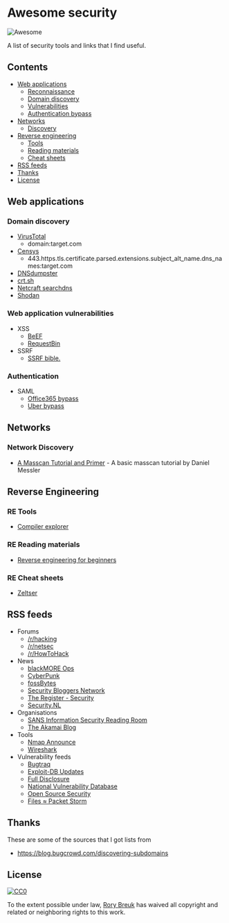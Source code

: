 # Awesome security
![Awesome](https://cdn.rawgit.com/sindresorhus/awesome/d7305f38d29fed78fa85652e3a63e154dd8e8829/media/badge.svg)

A list of security tools and links that I find useful.

## Contents
- [Web applications](#web-applications)
  - [Reconnaissance](#reconnaissance)
  - [Domain discovery](#domain-discovery)
  - [Vulnerabilities](#web-application-vulnerabilities)
  - [Authentication bypass](#authentication-bypass)
- [Networks](#networks)
  - [Discovery](#network-discovery)
- [Reverse engineering](#reverse-engineering)
  - [Tools](#re-tools)
  - [Reading materials](#re-reading-materials)
  - [Cheat sheets](#re-cheat-sheets)
- [RSS feeds](#rss-feeds)
- [Thanks](#thanks)
- [License](#license)

## Web applications

### Domain discovery
- [VirusTotal](https://virustotal.com)
    + domain:target.com
- [Censys](https://censys.io)
    + 443.https.tls.certificate.parsed.extensions.subject_alt_name.dns_names:target.com
- [DNSdumpster](https://dnsdumpster.com)
- [crt.sh](https://crt.sh)
- [Netcraft searchdns](https://searchdns.netcraft.com)
- [Shodan](https://www.shodan.io)


### Web application vulnerabilities
- XSS
  - [BeEF](https://github.com/beefproject/beef)
  - [RequestBin](https://requestb.in/)
- SSRF
  - [SSRF bible.](https://docs.google.com/document/d/1v1TkWZtrhzRLy0bYXBcdLUedXGb9njTNIJXa3u9akHM/edit)

### Authentication
- SAML
  - [Office365 bypass](http://www.economyofmechanism.com/office365-authbypass.html#office365-authbypass)
  - [Uber bypass](http://blog.mish.re/index.php/2017/09/06/uber-bug-bounty-gaining-access-to-an-internal-chat-system/)

## Networks
### Network Discovery 
- [A Masscan Tutorial and Primer](https://danielmiessler.com/study/masscan/) - A basic masscan tutorial by Daniel Messler

## Reverse Engineering
### RE Tools
- [Compiler explorer](https://gcc.godbolt.org/)

### RE Reading materials
- [Reverse engineering for beginners](https://beginners.re/RE4B-EN.pdf)

### RE Cheat sheets 
- [Zeltser](https://zeltser.com/reverse-engineering-malicious-code-tips/)

## RSS feeds
- Forums
  - [/r/hacking](https://www.reddit.com/r/hacking/.rss)
  - [/r/netsec](https://www.reddit.com/r/netsec/.rss)
  - [/r/HowToHack](https://www.reddit.com/r/HowToHack/.rss)
- News
  - [blackMORE Ops](https://www.blackmoreops.com/feed)
  - [CyberPunk](http://feeds.feedburner.com/n0where)
  - [fossBytes](http://feeds.feedburner.com/Fossbytes)
  - [Security Bloggers Network](http://securitybloggersnetwork.com/feed)
  - [The Register - Security](http://www.theregister.co.uk/security/headlines.atom)
  - [Security.NL](https://www.security.nl/rss/headlines.xml)
- Organisations
  - [SANS Information Security Reading Room](https://www.sans.org/reading-room/rss)
  - [The Akamai Blog](http://feeds.feedburner.com/TheAkamaiBlog)
- Tools
  - [Nmap Announce](http://seclists.org/rss/nmap-announce.rss)
  - [Wireshark](http://seclists.org/rss/wireshark.rss)
- Vulnerability feeds
  - [Bugtraq](http://seclists.org/rss/bugtraq.rss)
  - [Exploit-DB Updates](https://www.exploit-db.com/rss.xml)
  - [Full Disclosure](http://seclists.org/rss/fulldisclosure.rss)
  - [National Vulnerability Database](https://nvd.nist.gov/download/nvd-rss.xml)
  - [Open Source Security](http://seclists.org/rss/oss-sec.rss)
  - [Files ≈ Packet Storm](https://rss.packetstormsecurity.com/files)

## Thanks

These are some of the sources that I got lists from
- https://blog.bugcrowd.com/discovering-subdomains

## License

[![CC0](http://mirrors.creativecommons.org/presskit/buttons/88x31/svg/cc-zero.svg)](https://creativecommons.org/publicdomain/zero/1.0/)

To the extent possible under law, [Rory Breuk](https://twitter.com/mr_breaker_) has waived all copyright and related or neighboring rights to this work.

